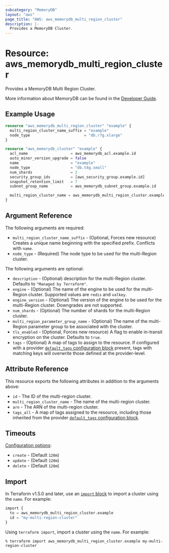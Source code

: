 ```yaml
---
subcategory: "MemoryDB"
layout: "aws"
page_title: "AWS: aws_memorydb_multi_region_cluster"
description: |-
  Provides a MemoryDB Cluster.
---
```


# Resource: aws_memorydb_multi_region_cluster

Provides a MemoryDB Multi Region Cluster.

More information about MemoryDB can be found in the [Developer Guide](https://docs.aws.amazon.com/memorydb/latest/devguide/what-is-memorydb-for-redis.html).

## Example Usage

```terraform
resource "aws_memorydb_multi_region_cluster" "example" {
  multi_region_cluster_name_suffix = "example"
  node_type                        = "db.r7g.xlarge"
}

resource "aws_memorydb_cluster" "example" {
  acl_name                   = aws_memorydb_acl.example.id
  auto_minor_version_upgrade = false
  name                       = "example"
  node_type                  = "db.t4g.small"
  num_shards                 = 2
  security_group_ids         = [aws_security_group.example.id]
  snapshot_retention_limit   = 7
  subnet_group_name          = aws_memorydb_subnet_group.example.id

  multi_region_cluster_name = aws_memorydb_multi_region_cluster.example.multi_region_cluster_name
}
```

## Argument Reference

The following arguments are required:

* `multi_region_cluster_name_suffix` - (Optional, Forces new resource) Creates a unique name beginning with the specified prefix. Conflicts with `name`.
* `node_type` - (Required) The node type to be used for the multi-Region cluster.

The following arguments are optional:

* `description` - (Optional) description for the multi-Region cluster. Defaults to `"Managed by Terraform"`.
* `engine` - (Optional) The name of the engine to be used for the multi-Region cluster. Supported values are `redis` and `valkey`.
* `engine_version` - (Optional) The version of the engine to be used for the multi-Region cluster. Downgrades are not supported.
* `num_shards` - (Optional) The number of shards for the multi-Region cluster.
* `multi_region_parameter_group_name` - (Optional) The name of the multi-Region parameter group to be associated with the cluster.
* `tls_enabled` - (Optional, Forces new resource) A flag to enable in-transit encryption on the cluster. Defaults to `true`.
* `tags` - (Optional) A map of tags to assign to the resource. If configured with a provider [`default_tags` configuration block](https://registry.terraform.io/providers/hashicorp/aws/latest/docs#default_tags-configuration-block) present, tags with matching keys will overwrite those defined at the provider-level.

## Attribute Reference

This resource exports the following attributes in addition to the arguments above:

* `id` - The ID of the multi-region cluster.
* `multi_region_cluster_name` - The name of the multi-region cluster.
* `arn` - The ARN of the multi-region cluster.
* `tags_all` - A map of tags assigned to the resource, including those inherited from the provider [`default_tags` configuration block](https://registry.terraform.io/providers/hashicorp/aws/latest/docs#default_tags-configuration-block).

## Timeouts

[Configuration options](https://developer.hashicorp.com/terraform/language/resources/syntax#operation-timeouts):

- `create` - (Default `120m`)
- `update` - (Default `120m`)
- `delete` - (Default `120m`)

## Import

In Terraform v1.5.0 and later, use an [`import` block](https://developer.hashicorp.com/terraform/language/import) to import a cluster using the `name`. For example:

```terraform
import {
  to = aws_memorydb_multi_region_cluster.example
  id = "my-multi-region-cluster"
}
```

Using `terraform import`, import a cluster using the `name`. For example:

```console
% terraform import aws_memorydb_multi_region_cluster.example my-multi-region-cluster
```
